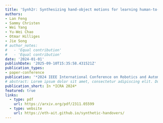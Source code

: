 ```yaml
---
title: 'Synh2r: Synthesizing hand-object motions for learning human-to-robot handovers'
authors:
- Lan Feng
- Sammy Christen
- Wei Yang
- Yu-Wei Chao
- Otmar Hilliges
- Jie Song
# author_notes:
#   - 'Equal contribution'
#   - 'Equal contribution'
date: '2024-01-01'
publishDate: '2025-09-10T15:35:58.431521Z'
publication_types:
- paper-conference
publication: '*2024 IEEE International Conference on Robotics and Automation (ICRA)*'
# abstract: Lorem ipsum dolor sit amet, consectetur adipiscing elit. Duis posuere tellus ac convallis placerat. Proin tincidunt magna sed ex sollicitudin condimentum. Sed ac faucibus dolor, scelerisque sollicitudin nisi. Cras purus urna, suscipit quis sapien eu, pulvinar tempor diam. Quisque risus orci, mollis id ante sit amet, gravida egestas nisl. Sed ac tempus magna. Proin in dui enim. Donec condimentum, sem id dapibus fringilla, tellus enim condimentum arcu, nec volutpat est felis vel metus. Vestibulum sit amet erat at nulla eleifend gravida.
publication_short: In *ICRA 2024*
featured: true
links:
  - type: pdf
    url: https://arxiv.org/pdf/2311.05599
  - type: website
    url: https://eth-ait.github.io/synthetic-handovers/
---
```

